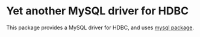 # Yet another MySQL driver for HDBC

This package provides a MySQL driver for HDBC, and uses [mysql package](https://github.com/bos/mysql).

